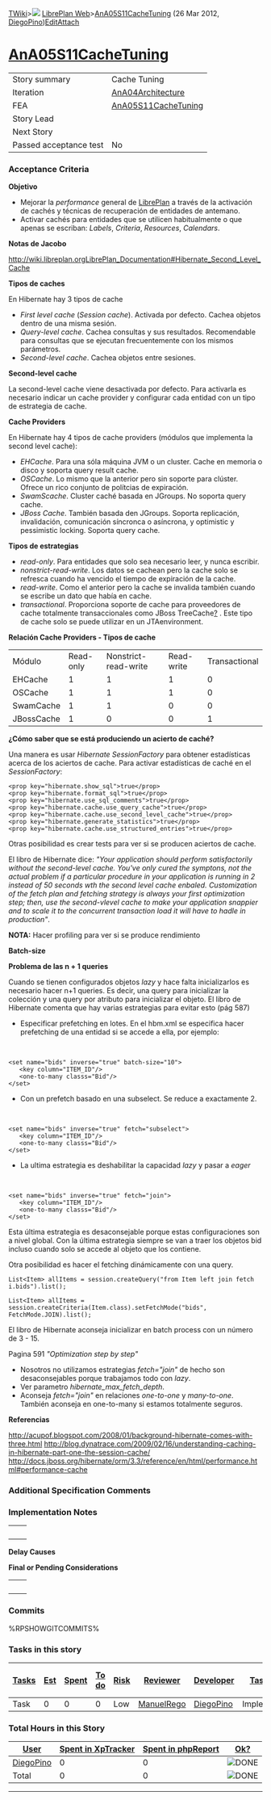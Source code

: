 [TWiki](Main_WebHome)&gt;![](/twiki/pub/TWiki/TWikiDocGraphics/web-bg-small.gif) [LibrePlan Web](LibrePlan_WebHome)&gt;[AnA05S11CacheTuning](LibrePlan_AnA05S11CacheTuning "Topic revision: 3 (26 Mar 2012 - 18:26:13)") (26 Mar 2012, [DiegoPino](Main_DiegoPino))[Edit](LibrePlan_AnA05S11CacheTuning?t=1520344038 "Edit this topic text")[Attach](/twiki/bin/attach/LibrePlan/AnA05S11CacheTuning "Attach an image or document to this topic")  

 [AnA05S11CacheTuning](LibrePlan_AnA05S11CacheTuning)
=====================================================

|                        |                                                      |
|------------------------|------------------------------------------------------|
| Story summary          | Cache Tuning                                         |
| Iteration              | [AnA04Architecture](LibrePlan_AnA04Architecture)     |
| FEA                    | [AnA05S11CacheTuning](LibrePlan_AnA05S11CacheTuning) |
| Story Lead             |                                                      |
| Next Story             |                                                      |
| Passed acceptance test | No                                                   |

###  Acceptance Criteria

**Objetivo**

-   Mejorar la *performance* general de [LibrePlan](LibrePlan_LibrePlan) a través de la activación de cachés y técnicas de recuperación de entidades de antemano.
-   Activar cachés para entidades que se utilicen habitualmente o que apenas se escriban: *Labels*, *Criteria*, *Resources*, *Calendars*.

**Notas de Jacobo**

<http://wiki.libreplan.orgLibrePlan_Documentation#Hibernate_Second_Level_Cache>

**Tipos de caches**

En Hibernate hay 3 tipos de cache

-   *First level cache* (*Session cache*). Activada por defecto. Cachea objetos dentro de una misma sesión.
-   *Query-level cache*. Cachea consultas y sus resultados. Recomendable para consultas que se ejecutan frecuentemente con los mismos parámetros.
-   *Second-level cache*. Cachea objetos entre sesiones.

**Second-level cache**

La second-level cache viene desactivada por defecto. Para activarla es necesario indicar un cache provider y configurar cada entidad con un tipo de estrategia de cache.

**Cache Providers**

En Hibernate hay 4 tipos de cache providers (módulos que implementa la second level cache):

-   *EHCache*. Para una sóla máquina JVM o un cluster. Cache en memoria o disco y soporta query result cache.
-   *OSCache*. Lo mismo que la anterior pero sin soporte para clúster. Ofrece un rico conjunto de polítcias de expiración.
-   *SwamScache*. Cluster caché basada en JGroups. No soporta query cache.
-   *JBoss Cache*. También basada den JGroups. Soporta replicación, invalidación, comunicación síncronca o asíncrona, y optimistic y pessimistic locking. Soporta query cache.

**Tipos de estrategias**

-   *read-only*. Para entidades que solo sea necesario leer, y nunca escribir.
-   *nonstrict-read-write*. Los datos se cachean pero la cache solo se refresca cuando ha vencido el tiempo de expiración de la cache.
-   *read-write*. Como el anterior pero la cache se invalida también cuando se escribe un dato que había en cache.
-   *transactional*. Proporciona soporte de cache para proveedores de cache totalmente transaccionales como JBoss TreeCache[?](LibrePlan_TreeCache?topicparent=LibrePlan.AnA05S11CacheTuning "Create this topic") . Este tipo de cache solo se puede utilizar en un JTAenvironment.

**Relación Cache Providers - Tipos de cache**

|            |           |                      |            |               |
|------------|-----------|----------------------|------------|---------------|
| Módulo     | Read-only | Nonstrict-read-write | Read-write | Transactional |
| EHCache    | 1         | 1                    | 1          | 0             |
| OSCache    | 1         | 1                    | 1          | 0             |
| SwamCache  | 1         | 1                    | 0          | 0             |
| JBossCache | 1         | 0                    | 0          | 1             |

**¿Cómo saber que se está produciendo un acierto de caché?**

Una manera es usar *Hibernate SessionFactory* para obtener estadísticas acerca de los aciertos de cache. Para activar estadísticas de caché en el *SessionFactory*:

    <prop key="hibernate.show_sql">true</prop>
    <prop key="hibernate.format_sql">true</prop>
    <prop key="hibernate.use_sql_comments">true</prop>
    <prop key="hibernate.cache.use_query_cache">true</prop>
    <prop key="hibernate.cache.use_second_level_cache">true</prop>
    <prop key="hibernate.generate_statistics">true</prop>
    <prop key="hibernate.cache.use_structured_entries">true</prop>

Otras posibilidad es crear tests para ver si se producen aciertos de cache.

El libro de Hibernate dice: *"Your application should perform satisfactorily without the second-level cache. You've only cured the symptons, not the actual problem if a particular procedure in your application is running in 2 instead of 50 seconds wth the second level cache enbaled. Customization of the fetch plan and fetching strategy is always your first optimization step; then, use the second-vlevel cache to make your application snappier and to scale it to the concurrent transaction load it will have to hadle in production"*.

**NOTA:** Hacer profiling para ver si se produce rendimiento

**Batch-size**

**Problema de las n + 1 queries**

Cuando se tienen configurados objetos *lazy* y hace falta inicializarlos es necesario hacer n+1 queries. Es decir, una query para inicializar la colección y una query por atributo para inicializar el objeto. El libro de Hibernate comenta que hay varias estrategias para evitar esto (pág 587)

-   Especificar prefetching en lotes. En el hbm.xml se especifica hacer prefetching de una entidad si se accede a ella, por ejemplo:

&nbsp;

    <set name="bids" inverse="true" batch-size="10">
       <key column="ITEM_ID"/>
       <one-to-many classs="Bid"/>
    </set>

-   Con un prefetch basado en una subselect. Se reduce a exactamente 2.

&nbsp;

    <set name="bids" inverse="true" fetch="subselect">
       <key column="ITEM_ID"/>
       <one-to-many classs="Bid"/>
    </set> 

-   La ultima estrategia es deshabilitar la capacidad *lazy* y pasar a *eager*

&nbsp;

    <set name="bids" inverse="true" fetch="join">
       <key column="ITEM_ID"/>
       <one-to-many classs="Bid"/>
    </set> 

Esta última estrategia es desaconsejable porque estas configuraciones son a nivel global. Con la última estrategia siempre se van a traer los objetos bid incluso cuando solo se accede al objeto que los contiene.

Otra posibilidad es hacer el fetching dinámicamente con una query.

    List<Item> allItems = session.createQuery("from Item left join fetch i.bids").list();

    List<Item> allItems = session.createCriteria(Item.class).setFetchMode("bids", FetchMode.JOIN).list();

El libro de Hibernate aconseja inicializar en batch process con un número de 3 - 15.

Pagina 591 *"Optimization step by step"*

-   Nosotros no utilizamos estrategias *fetch="join"* de hecho son desaconsejables porque trabajamos todo con *lazy*.
-   Ver parametro *hibernate\_max\_fetch\_depth*.
-   Aconseja *fetch="join"* en relaciones *one-to-one* y *many-to-one*. También aconseja en one-to-many si estamos totalmente seguros.

**Referencias**

<http://acupof.blogspot.com/2008/01/background-hibernate-comes-with-three.html> <http://blog.dynatrace.com/2009/02/16/understanding-caching-in-hibernate-part-one-the-session-cache/> <http://docs.jboss.org/hibernate/orm/3.3/reference/en/html/performance.html#performance-cache>

###  Additional Specification Comments

###  Implementation Notes

|     |     |
|-----|-----|
|     |     |

**Delay Causes**

**Final or Pending Considerations**

|     |     |
|-----|-----|
|     |     |

###  Commits

%RPSHOWGITCOMMITS%

###  Tasks in this story

| [Tasks](LibrePlan_AnA05S11CacheTuning?sortcol=0;table=3;up=0#sorted_table "Sort by this column") | [Est](LibrePlan_AnA05S11CacheTuning?sortcol=1;table=3;up=0#sorted_table "Sort by this column") | [Spent](LibrePlan_AnA05S11CacheTuning?sortcol=2;table=3;up=0#sorted_table "Sort by this column") | [To do](LibrePlan_AnA05S11CacheTuning?sortcol=3;table=3;up=0#sorted_table "Sort by this column") | [Risk](LibrePlan_AnA05S11CacheTuning?sortcol=4;table=3;up=0#sorted_table "Sort by this column") | [Reviewer](LibrePlan_AnA05S11CacheTuning?sortcol=5;table=3;up=0#sorted_table "Sort by this column") | [Developer](LibrePlan_AnA05S11CacheTuning?sortcol=6;table=3;up=0#sorted_table "Sort by this column") | [Task Name](LibrePlan_AnA05S11CacheTuning?sortcol=7;table=3;up=0#sorted_table "Sort by this column") | [Start Date](LibrePlan_AnA05S11CacheTuning?sortcol=8;table=3;up=0#sorted_table "Sort by this column") | [Est End Date](LibrePlan_AnA05S11CacheTuning?sortcol=9;table=3;up=0#sorted_table "Sort by this column") | [End Date](LibrePlan_AnA05S11CacheTuning?sortcol=10;table=3;up=0#sorted_table "Sort by this column") |
|--------------------------------------------------------------------------------------------------|------------------------------------------------------------------------------------------------|--------------------------------------------------------------------------------------------------|--------------------------------------------------------------------------------------------------|-------------------------------------------------------------------------------------------------|-----------------------------------------------------------------------------------------------------|------------------------------------------------------------------------------------------------------|------------------------------------------------------------------------------------------------------|-------------------------------------------------------------------------------------------------------|---------------------------------------------------------------------------------------------------------|------------------------------------------------------------------------------------------------------|
| Task                                                                                             | 0                                                                                              | 0                                                                                                | 0                                                                                                | Low                                                                                             | [ManuelRego](Main_ManuelRego)                                                                       | [DiegoPino](Main_DiegoPino)                                                                          | Implementation                                                                                       |                                                                                                       |                                                                                                         |                                                                                                      |

###  Total Hours in this Story

| [User](LibrePlan_AnA05S11CacheTuning?sortcol=0;table=4;up=0#sorted_table "Sort by this column") | [Spent in XpTracker](LibrePlan_AnA05S11CacheTuning?sortcol=1;table=4;up=0#sorted_table "Sort by this column") | [Spent in phpReport](LibrePlan_AnA05S11CacheTuning?sortcol=2;table=4;up=0#sorted_table "Sort by this column") | [Ok?](LibrePlan_AnA05S11CacheTuning?sortcol=3;table=4;up=0#sorted_table "Sort by this column") |
|-------------------------------------------------------------------------------------------------|---------------------------------------------------------------------------------------------------------------|---------------------------------------------------------------------------------------------------------------|------------------------------------------------------------------------------------------------|
| [DiegoPino](Main_DiegoPino)                                                                     | 0                                                                                                             | 0                                                                                                             | ![DONE](/twiki/pub/TWiki/TWikiDocGraphics/choice-yes.gif "DONE")                               |
| Total                                                                                           | 0                                                                                                             | 0                                                                                                             | ![DONE](/twiki/pub/TWiki/TWikiDocGraphics/choice-yes.gif "DONE")                               |

------------------------------------------------------------------------
